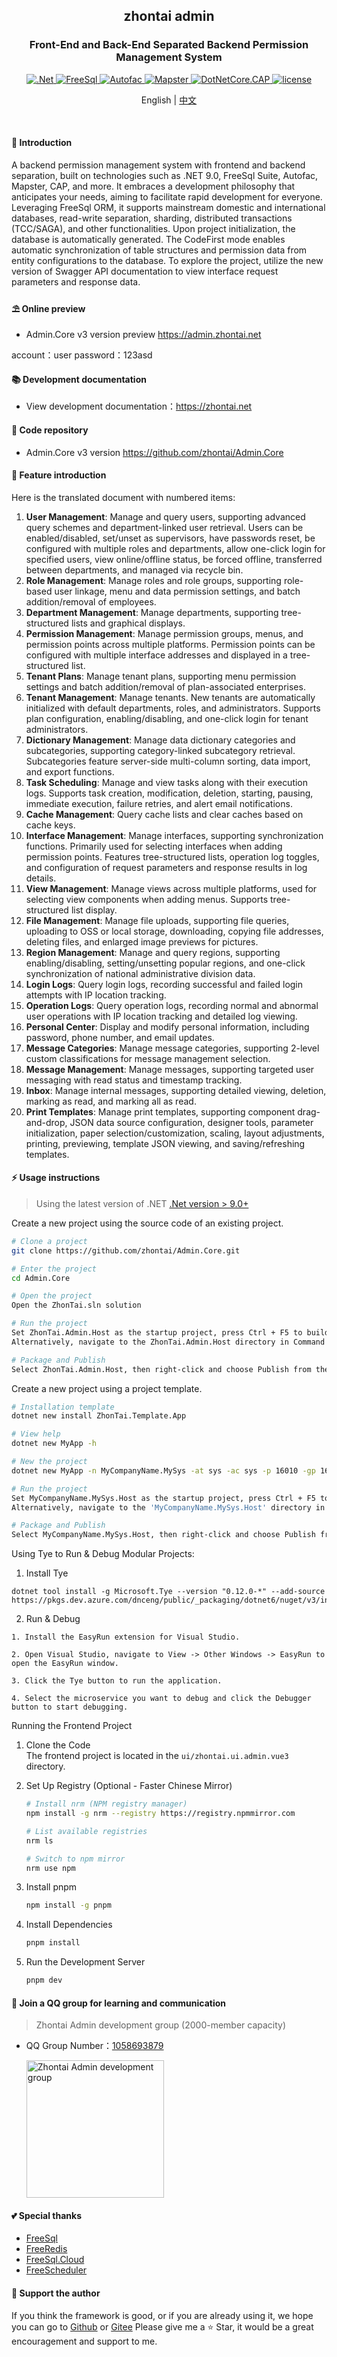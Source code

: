 ﻿<div align="center">
	<h2>zhontai admin</h2>
	<h3>Front-End and Back-End Separated Backend Permission Management System</h3>
	<p align="center">
		<a href="https://learn.microsoft.com/zh-cn/aspnet/core/introduction-to-aspnet-core" target="_blank">
			<img src="https://img.shields.io/badge/.Net-8.x-green" alt=".Net">
		</a>
		<a href="https://freesql.net" target="_blank">
			<img src="https://img.shields.io/nuget/v/FreeSql?label=FreeSql&color=blue" alt="FreeSql">
		</a>
		<a href="https://autofac.org" target="_blank">
		    <img src="https://img.shields.io/nuget/v/Autofac?label=Autofac&color=blueviolet" alt="Autofac">
		</a>
		<a href="https://github.com/rivenfx/Mapster-docs" target="_blank">
			<img src="https://img.shields.io/nuget/v/Mapster?label=Mapster&color=orange" alt="Mapster">
		</a>
		<a href="https://cap.dotnetcore.xyz" target="_blank">
			<img src="https://img.shields.io/nuget/v/DotNetCore.CAP?label=CAP&color=yellow" alt="DotNetCore.CAP">
		</a>
		<a href="https://github.com/zhontai/admin.ui.plus/blob/master/LICENSE" target="_blank">
			<img src="https://img.shields.io/badge/license-MIT-success" alt="license">
		</a>
	</p>
	<p align="center">
    <span>English</span> |   
		<a href="README.md">中文</a>
	</p>
	<p>&nbsp;</p>
</div>

#### 🌈 Introduction

A backend permission management system with frontend and backend separation, built on technologies such as .NET 9.0, FreeSql Suite, Autofac, Mapster, CAP, and more. It embraces a development philosophy that anticipates your needs, aiming to facilitate rapid development for everyone. Leveraging FreeSql ORM, it supports mainstream domestic and international databases, read-write separation, sharding, distributed transactions (TCC/SAGA), and other functionalities. Upon project initialization, the database is automatically generated. The CodeFirst mode enables automatic synchronization of table structures and permission data from entity configurations to the database. To explore the project, utilize the new version of Swagger API documentation to view interface request parameters and response data.

#### ⛱️ Online preview

- Admin.Core v3 version preview <a href="https://admin.zhontai.net/login" target="_blank">https://admin.zhontai.net</a>

account：user password：123asd

#### 📚 Development documentation

- View development documentation：<a href="https://www.zhontai.net" target="_blank">https://zhontai.net</a>

#### 💒 Code repository

- Admin.Core v3 version <a href="https://github.com/zhontai/Admin.Core" target="_blank">https://github.com/zhontai/Admin.Core</a>

#### 🚀 Feature introduction

Here is the translated document with numbered items:

1. **User Management**: Manage and query users, supporting advanced query schemes and department-linked user retrieval. Users can be enabled/disabled, set/unset as supervisors, have passwords reset, be configured with multiple roles and departments, allow one-click login for specified users, view online/offline status, be forced offline, transferred between departments, and managed via recycle bin.  
2. **Role Management**: Manage roles and role groups, supporting role-based user linkage, menu and data permission settings, and batch addition/removal of employees.  
3. **Department Management**: Manage departments, supporting tree-structured lists and graphical displays.  
4. **Permission Management**: Manage permission groups, menus, and permission points across multiple platforms. Permission points can be configured with multiple interface addresses and displayed in a tree-structured list.  
5. **Tenant Plans**: Manage tenant plans, supporting menu permission settings and batch addition/removal of plan-associated enterprises.  
6. **Tenant Management**: Manage tenants. New tenants are automatically initialized with default departments, roles, and administrators. Supports plan configuration, enabling/disabling, and one-click login for tenant administrators.  
7. **Dictionary Management**: Manage data dictionary categories and subcategories, supporting category-linked subcategory retrieval. Subcategories feature server-side multi-column sorting, data import, and export functions.  
8. **Task Scheduling**: Manage and view tasks along with their execution logs. Supports task creation, modification, deletion, starting, pausing, immediate execution, failure retries, and alert email notifications.  
9. **Cache Management**: Query cache lists and clear caches based on cache keys.  
10. **Interface Management**: Manage interfaces, supporting synchronization functions. Primarily used for selecting interfaces when adding permission points. Features tree-structured lists, operation log toggles, and configuration of request parameters and response results in log details.  
11. **View Management**: Manage views across multiple platforms, used for selecting view components when adding menus. Supports tree-structured list display.  
12. **File Management**: Manage file uploads, supporting file queries, uploading to OSS or local storage, downloading, copying file addresses, deleting files, and enlarged image previews for pictures.  
13. **Region Management**: Manage and query regions, supporting enabling/disabling, setting/unsetting popular regions, and one-click synchronization of national administrative division data.  
14. **Login Logs**: Query login logs, recording successful and failed login attempts with IP location tracking.  
15. **Operation Logs**: Query operation logs, recording normal and abnormal user operations with IP location tracking and detailed log viewing.  
16. **Personal Center**: Display and modify personal information, including password, phone number, and email updates.  
17. **Message Categories**: Manage message categories, supporting 2-level custom classifications for message management selection.  
18. **Message Management**: Manage messages, supporting targeted user messaging with read status and timestamp tracking.  
19. **Inbox**: Manage internal messages, supporting detailed viewing, deletion, marking as read, and marking all as read.  
20. **Print Templates**: Manage print templates, supporting component drag-and-drop, JSON data source configuration, designer tools, parameter initialization, paper selection/customization, scaling, layout adjustments, printing, previewing, template JSON viewing, and saving/refreshing templates.

#### ⚡ Usage instructions

> Using the latest version of .NET <a href="https://dotnet.microsoft.com/download/dotnet-core" target="_blank">.Net version > 9.0+</a>

Create a new project using the source code of an existing project.

```bash
# Clone a project
git clone https://github.com/zhontai/Admin.Core.git

# Enter the project
cd Admin.Core

# Open the project
Open the ZhonTai.sln solution

# Run the project
Set ZhonTai.Admin.Host as the startup project, press Ctrl + F5 to build and run the project directly without debugging
Alternatively, navigate to the ZhonTai.Admin.Host directory in Command Prompt (cmd) and enter the dotnet run command to execute the project.

# Package and Publish
Select ZhonTai.Admin.Host, then right-click and choose Publish from the context menu.
```

Create a new project using a project template.

```bash
# Installation template
dotnet new install ZhonTai.Template.App

# View help
dotnet new MyApp -h

# New the project
dotnet new MyApp -n MyCompanyName.MySys -at sys -ac sys -p 16010 -gp 16011 -db MySql

# Run the project
Set MyCompanyName.MySys.Host as the startup project, press Ctrl + F5 to compile and run the project directly (without debugging)
Alternatively, navigate to the 'MyCompanyName.MySys.Host' directory in Command Prompt (cmd) and enter the 'dotnet run' command to execute the project.

# Package and Publish
Select MyCompanyName.MySys.Host, then right-click and choose Publish from the context menu.
```

Using Tye to Run & Debug Modular Projects:

1. Install Tye
```
dotnet tool install -g Microsoft.Tye --version "0.12.0-*" --add-source https://pkgs.dev.azure.com/dnceng/public/_packaging/dotnet6/nuget/v3/index.json
```

2. Run & Debug
```
1. Install the EasyRun extension for Visual Studio.

2. Open Visual Studio, navigate to View -> Other Windows -> EasyRun to open the EasyRun window.

3. Click the Tye button to run the application.

4. Select the microservice you want to debug and click the Debugger button to start debugging.
```

Running the Frontend Project  

1. Clone the Code  
   The frontend project is located in the `ui/zhontai.ui.admin.vue3` directory.  

2. Set Up Registry (Optional - Faster Chinese Mirror)  
   ```bash
   # Install nrm (NPM registry manager)
   npm install -g nrm --registry https://registry.npmmirror.com
   
   # List available registries
   nrm ls
   
   # Switch to npm mirror
   nrm use npm
   ```

3. Install pnpm  
   ```bash
   npm install -g pnpm
   ```

4. Install Dependencies  
   ```bash
   pnpm install
   ```

5. Run the Development Server  
   ```bash
   pnpm dev
   ```


#### 💯 Join a QQ group for learning and communication

> Zhontai Admin development group (2000-member capacity)

- QQ Group Number：<a target="_blank" href="//qm.qq.com/cgi-bin/qm/qr?k=zjVRMcdD_oxPokw7zG1kv8Ud4kPJUZAk&jump_from=webapi&authKey=smP6idH1QaIqi6NSiBck8nZuY1BokW4fpi/IGcRi6w/Xt/HTyqfqrC5WpVRsSi22">1058693879</a>

  <a target="_blank" href="//qm.qq.com/cgi-bin/qm/qr?k=zjVRMcdD_oxPokw7zG1kv8Ud4kPJUZAk&jump_from=webapi&authKey=smP6idH1QaIqi6NSiBck8nZuY1BokW4fpi/IGcRi6w/Xt/HTyqfqrC5WpVRsSi22">
  	<img src="https://zhontai.net/images/qq-group-1058693879.png" width="220" height="220" alt="Zhontai Admin development group" title="Zhontai Admin development group"/>
  </a>

#### 💕 Special thanks

- <a href="https://github.com/dotnetcore/FreeSql" target="_blank">FreeSql</a>
- <a href="https://github.com/2881099/FreeRedis" target="_blank">FreeRedis</a>
- <a href="https://github.com/2881099/FreeSql.Cloud" target="_blank">FreeSql.Cloud</a>
- <a href="https://github.com/2881099/FreeScheduler" target="_blank">FreeScheduler</a>

#### 💌 Support the author

If you think the framework is good, or if you are already using it, we hope you can go to <a target="_blank" href="https://github.com/zhontai/admin.core">Github</a> or
<a target="_blank" href="https://gitee.com/zhontai/Admin.Core">Gitee</a> Please give me a ⭐ Star, it would be a great encouragement and support to me.
